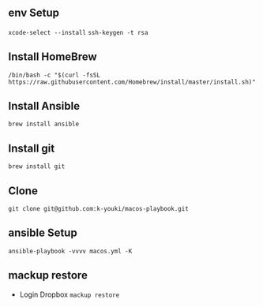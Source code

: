 ## env Setup
`xcode-select --install`
`ssh-keygen -t rsa`

## Install HomeBrew
`/bin/bash -c "$(curl -fsSL https://raw.githubusercontent.com/Homebrew/install/master/install.sh)"`

## Install Ansible
`brew install ansible`

## Install git
`brew install git`

## Clone 
`git clone git@github.com:k-youki/macos-playbook.git`

## ansible Setup
`ansible-playbook -vvvv macos.yml -K`

## mackup restore
- Login Dropbox
`mackup restore`
